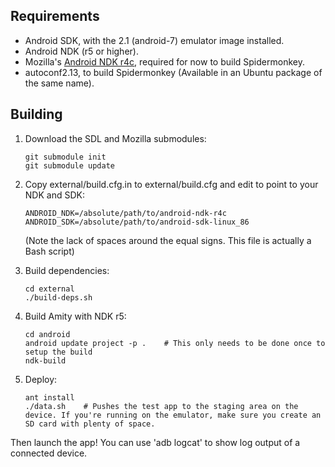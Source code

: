 Requirements
------------

* Android SDK, with the 2.1 (android-7) emulator image installed.
* Android NDK (r5 or higher).
* Mozilla's [Android NDK r4c](http://ftp.mozilla.org/pub/mozilla.org/mobile/source/android-ndk-r4c-0moz3.tar.bz2), required for now to build Spidermonkey.
* autoconf2.13, to build Spidermonkey (Available in an Ubuntu package of the same name).

Building
--------

1.  Download the SDL and Mozilla submodules:

        git submodule init
        git submodule update

2.  Copy external/build.cfg.in to external/build.cfg and edit to point to your NDK and SDK:

        ANDROID_NDK=/absolute/path/to/android-ndk-r4c
        ANDROID_SDK=/absolute/path/to/android-sdk-linux_86

    (Note the lack of spaces around the equal signs. This file is actually a Bash script)

3.  Build dependencies:

        cd external
        ./build-deps.sh

4.  Build Amity with NDK r5:

        cd android
        android update project -p .    # This only needs to be done once to setup the build
        ndk-build

5.  Deploy:

        ant install
        ./data.sh    # Pushes the test app to the staging area on the device. If you're running on the emulator, make sure you create an SD card with plenty of space.

Then launch the app! You can use 'adb logcat' to show log output of a connected device.
